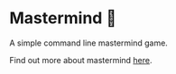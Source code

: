 # Mastermind :bust_in_silhouette:
A simple command line mastermind game.

Find out more about mastermind [here](https://en.wikipedia.org/wiki/Mastermind_(board_game)).